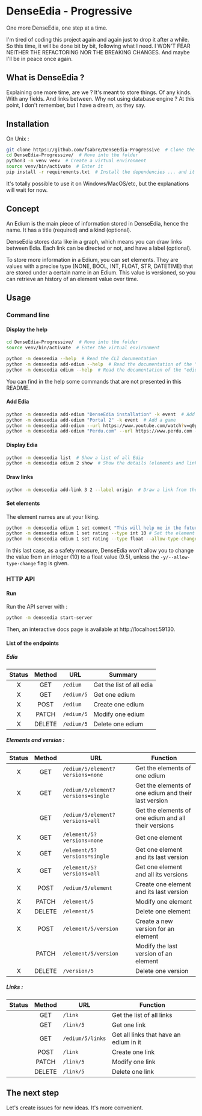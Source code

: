 # DenseEdia - Progressive

One more DenseEdia, one step at a time.

I'm tired of coding this project again and again just to drop it after a while.
So this time, it will be done bit by bit, following what I need. I WON'T FEAR
NEITHER THE REFACTORING NOR THE BREAKING CHANGES. And maybe I'll be in peace
once again.

## What is DenseEdia ?

Explaining one more time, are we ? It's meant to store things. Of any kinds.
With any fields. And links between. Why not using database engine ? At this
point, I don't remember, but I have a dream, as they say.

## Installation

On Unix :

```bash
git clone https://github.com/fsabre/DenseEdia-Progressive  # Clone the project
cd DenseEdia-Progressive/  # Move into the folder
python3 -m venv venv  # Create a virtual environment
source venv/bin/activate  # Enter it
pip install -r requirements.txt  # Install the dependencies ... and it's done.
```

It's totally possible to use it on Windows/MacOS/etc, but the explanations will
wait for now.

## Concept

An Edium is the main piece of information stored in DenseEdia, hence the name.
It has a title (required) and a kind (optional).

DenseEdia stores data like in a graph, which means you can draw links between
Edia. Each link can be directed or not, and have a label (optional).

To store more information in a Edium, you can set elements. They are values with
a precise type (NONE, BOOL, INT, FLOAT, STR, DATETIME) that are stored under a
certain name in an Edium. This value is versioned, so you can retrieve an
history of an element value over time.

## Usage

### Command line

#### Display the help

```bash
cd DenseEdia-Progressive/  # Move into the folder
source venv/bin/activate  # Enter the virtual environment

python -m denseedia --help  # Read the CLI documentation
python -m denseedia add-edium --help  # Read the documentation of the "add-edium" command
python -m denseedia edium --help  # Read the documentation of the "edium" group
```

You can find in the help some commands that are not presented in this README.

#### Add Edia

```bash
python -m denseedia add-edium "DenseEdia installation" -k event  # Add an event
python -m denseedia add-edium "Portal 2" -k event  # Add a game
python -m denseedia add-edium --url https://www.youtube.com/watch?v=q0pqJRUTQpY -k music  # Add a music you like
python -m denseedia add-edium "Perdu.com" --url https://www.perdu.com -k website -c "I love this website."  # Add a website with a comment
```

#### Display Edia

```bash
python -m denseedia list  # Show a list of all Edia
python -m denseedia edium 2 show  # Show the details (elements and links) of the Edium n°2
```

#### Draw links

```bash
python -m denseedia add-link 3 2 --label origin  # Draw a link from the 3rd Edium to the 2nd with label "origin"
```

#### Set elements

The element names are at your liking.

```bash
python -m denseedia edium 1 set comment "This will help me in the future."  # Set the element "comment"
python -m denseedia edium 1 set rating --type int 10 # Set the element "rating" to an integer value
python -m denseedia edium 1 set rating --type float --allow-type-change 9.5  # Set the element "rating" to a float value 
```

In this last case, as a safety measure, DenseEdia won't allow you to change the
value from an integer (10) to a float value (9.5), unless the
`-y/--allow-type-change` flag is given.

### HTTP API

#### Run

Run the API server with :

```bash
python -m denseedia start-server
```

Then, an interactive docs page is available at http://localhost:59130.

#### List of the endpoints

##### Edia

| Status | Method | URL        | Summary                  |
|:------:|:------:|------------|--------------------------|
|   X    |  GET   | `/edium`   | Get the list of all edia |
|   X    |  GET   | `/edium/5` | Get one edium            |
|   X    |  POST  | `/edium`   | Create one edium         |
|   X    | PATCH  | `/edium/5` | Modify one edium         |
|   X    | DELETE | `/edium/5` | Delete one edium         |

##### Elements and version :

| Status | Method | URL                                | Function                                             |
|:------:|:------:|------------------------------------|------------------------------------------------------|
|   X    |  GET   | `/edium/5/element?versions=none`   | Get the elements of one edium                        |
|   X    |  GET   | `/edium/5/element?versions=single` | Get the elements of one edium and their last version |
|        |  GET   | `/edium/5/element?versions=all`    | Get the elements of one edium and all their versions |
|   X    |  GET   | `/element/5?versions=none`         | Get one element                                      |
|   X    |  GET   | `/element/5?versions=single`       | Get one element and its last version                 |
|   X    |  GET   | `/element/5?versions=all`          | Get one element and all its versions                 |
|   X    |  POST  | `/edium/5/element`                 | Create one element and its last version              |
|   X    | PATCH  | `/element/5`                       | Modify one element                                   |
|   X    | DELETE | `/element/5`                       | Delete one element                                   |
|   X    |  POST  | `/element/5/version`               | Create a new version for an element                  |
|        | PATCH  | `/element/5/version`               | Modify the last version of an element                |
|   X    | DELETE | `/version/5`                       | Delete one version                                   |

##### Links :

| Status | Method | URL              | Function                               |
|:------:|:------:|------------------|----------------------------------------|
|        |  GET   | `/link`          | Get the list of all links              |
|        |  GET   | `/link/5`        | Get one link                           |
|        |  GET   | `/edium/5/links` | Get all links that have an edium in it |
|        |  POST  | `/link`          | Create one link                        |
|        | PATCH  | `/link/5`        | Modify one link                        |
|        | DELETE | `/link/5`        | Delete one link                        |

## The next step

Let's create issues for new ideas. It's more convenient.
